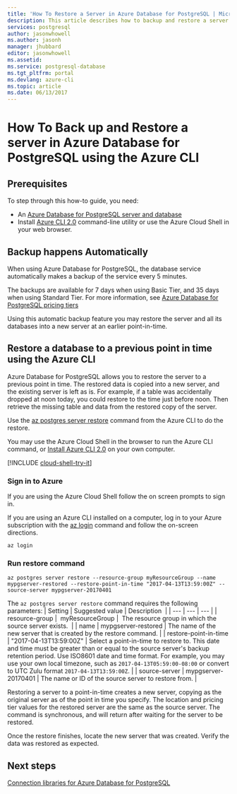 ```yaml
---
title: 'How To Restore a Server in Azure Database for PostgreSQL | Microsoft Docs'
description: This article describes how to backup and restore a server in Azure Database for PostgreSQL using the Azure CLI command line.
services: postgresql
author: jasonwhowell
ms.author: jasonh
manager: jhubbard
editor: jasonwhowell
ms.assetid: 
ms.service: postgresql-database
ms.tgt_pltfrm: portal
ms.devlang: azure-cli
ms.topic: article
ms.date: 06/13/2017
---
```


# How To Back up and Restore a server in Azure Database for PostgreSQL using the Azure CLI

## Prerequisites
To step through this how-to guide, you need:
- An [Azure Database for PostgreSQL server and database](quickstart-create-server-database-azure-cli.md)
- Install [Azure CLI 2.0](/cli/azure/install-azure-cli) command-line utility or use the Azure Cloud Shell in your web browser.

## Backup happens Automatically
When using Azure Database for PostgreSQL, the database service automatically makes a backup of the service every 5 minutes. 

The backups are available for 7 days when using Basic Tier, and 35 days when using Standard Tier. For more information, see [Azure Database for PostgreSQL pricing tiers](concepts-service-tiers.md)

Using this automatic backup feature you may restore the server and all its databases into a new server at an earlier point-in-time.

## Restore a database to a previous point in time using the Azure CLI
Azure Database for PostgreSQL allows you to restore the server to a previous point in time. The restored data is copied into a new server, and the existing server is left as is. For example, if a table was accidentally dropped at noon today, you could restore to the time just before noon. Then retrieve the missing table and data from the restored copy of the server. 

Use the [az postgres server restore](/cli/azure/postgres/server#restore) command from the Azure CLI to do the restore.

You may use the Azure Cloud Shell in the browser to run the Azure CLI command, or [Install Azure CLI 2.0]( /cli/azure/install-azure-cli) on your own computer.

[!INCLUDE [cloud-shell-try-it](../../includes/cloud-shell-try-it.md)]

### Sign in to Azure
If you are using the Azure Cloud Shell follow the on screen prompts to sign in. 

If you are using an Azure CLI installed on a computer, log in to your Azure subscription with the [az login](/cli/azure/#login) command and follow the on-screen directions.  
```azurecli
az login
```

### Run restore command
```azurecli-interactive
az postgres server restore --resource-group myResourceGroup --name mypgserver-restored --restore-point-in-time "2017-04-13T13:59:00Z" --source-server mypgserver-20170401
```

The `az postgres server restore` command requires the following parameters:
| Setting | Suggested value | Description  |
| --- | --- | --- |
| resource-group |  myResourceGroup |  The resource group in which the source server exists.  |
| name | mypgserver-restored | The name of the new server that is created by the restore command. |
| restore-point-in-time | "2017-04-13T13:59:00Z" | Select a point-in-time to restore to. This date and time must be greater than or equal to the source server's backup retention period. Use ISO8601 date and time format. For example, you may use your own local timezone, such as `2017-04-13T05:59:00-08:00` or convert to UTC Zulu format `2017-04-13T13:59:00Z`. |
| source-server | mypgserver-20170401 | The name or ID of the source server to restore from. |

Restoring a server to a point-in-time creates a new server, copying as the original server as of the point in time you specify. The location and pricing tier values for the restored server are the same as the source server. The command is synchronous, and will return after waiting for the server to be restored. 

Once the restore finishes, locate the new server that was created. Verify the data was restored as expected.

## Next steps
[Connection libraries for Azure Database for PostgreSQL](concepts-connection-libraries.md)
